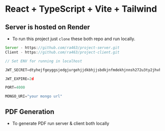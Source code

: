 # React + TypeScript + Vite + Tailwind

## Server is hosted on Render

- To run this project just `clone` these both repo and run locally.

```js
Server - https://github.com/ra463/project-server.git
Client - https://github.com/ra463/project-client.git

// Set ENV for running in localhost

JWT_SECRET=dtyhejfgeyggsjedgjurgehjjdkbhjjsbdkjnfmdekhjnnsh272u3ty2jhvhrejdt

JWT_EXPIRE=2d

PORT=4000

MONGO_URI="your mongo url"
```

## PDF Generation

- To generate PDF run server & client both locally 
